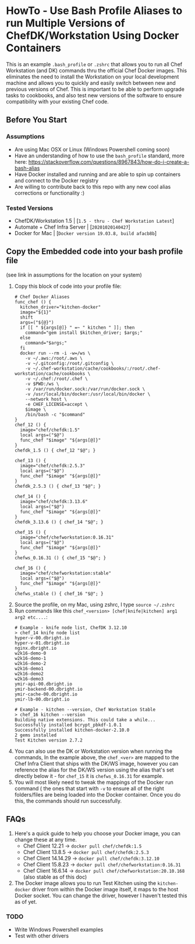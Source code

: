 # HowTo - Use Bash Profile Aliases to run Multiple Versions of ChefDK/Workstation Using Docker Containers

This is an example `.bash_profile` or `.zshrc` that allows you to run all 
Chef Workstation (and DK) commands thru the official Chef Docker images. This 
eliminates the need to install the Workstation on your local development 
machine and allows you to quickly and easily switch between new and previous 
versions of Chef. This is important to be able to perform upgrade tasks to 
cookbooks, and also test new versions of the software to ensure compatibility
with your existing Chef code.

## Before You Start

### Assumptions

* Are using Mac OSX or Linux (Windows Powershell coming soon)
* Have an understanding of how to use the `bash_profile` standard, more here:
https://stackoverflow.com/questions/8967843/how-do-i-create-a-bash-alias
* Have Docker installed and running and are able to spin up containers and
connect to the Docker registry
* Are willing to contribute back to this repo with any new cool alias 
corrections or functionality :)

### Tested Versions

* ChefDK/Workstation 1.5 | [`1.5 - thru - Chef Workstation Latest`]
* Automate + Chef Infra Server | [`20201020140427`]
* Docker for Mac | [`Docker version 19.03.8, build afacb8b`]

## Copy the Embedded code into your bash profile file 
(see link in assumptions for the location on your system)

1. Copy this block of code into your profile file:
    ```shell
    # Chef Docker Aliases
    func_chef () {
      kitchen_driver="kitchen-docker"
      image="${1}"
      shift
      args=("${@}")
      if [[ " ${args[@]} " =~ " kitchen " ]]; then
        command="gem install $kitchen_driver; $args;"
      else
        command="$args;"
      fi
      docker run --rm -i -w=/ws \
        -v ~/.aws:/root/.aws \
        -v ~/.gitconfig:/root/.gitconfig \
        -v ~/.chef-workstation/cache/cookbooks/:/root/.chef-workstation/cache/cookbooks \
        -v ~/.chef:/root/.chef \
        -v $PWD:/ws \
        -v /var/run/docker.sock:/var/run/docker.sock \
        -v /usr/local/bin/docker:/usr/local/bin/docker \
        --network host \
        -e CHEF_LICENSE=accept \
        $image \
        /bin/bash -c "$command"
    }
    chef_12 () {
      image="chef/chefdk:1.5"
      local args=("$@")
      func_chef "$image" "${args[@]}"
    }
    chefdk_1.5 () { chef_12 "$@"; }

    chef_13 () {
      image="chef/chefdk:2.5.3"
      local args=("$@")
      func_chef "$image" "${args[@]}"
    }
    chefdk_2.5.3 () { chef_13 "$@"; }

    chef_14 () {
      image="chef/chefdk:3.13.6"
      local args=("$@")
      func_chef "$image" "${args[@]}"
    }
    chefdk_3.13.6 () { chef_14 "$@"; }

    chef_15 () {
      image="chef/chefworkstation:0.16.31"
      local args=("$@")
      func_chef "$image" "${args[@]}"
    }
    chefws_0.16.31 () { chef_15 "$@"; }

    chef_16 () {
      image="chef/chefworkstation:stable"
      local args=("$@")
      func_chef "$image" "${args[@]}"
    }
    chefws_stable () { chef_16 "$@"; }
    ```
1. Source the profile, on my Mac, using zshrc, I type `source ~/.zshrc`
1. Run commands like this `chef_<version> [chef|knife|kitchen] arg1 arg2 etc....`:
    ```shell
    # Example - knife node list, ChefDK 3.12.10
    > chef_14 knife node list
    hyper-v-00.dbright.io
    hyper-v-01.dbright.io
    nginx.dbright.io
    w2k16-demo-0
    w2k16-demo-1
    w2k16-demo-2
    w2k16-demo1
    w2k16-demo2
    w2k16-demo3
    ymir-api-00.dbright.io
    ymir-backend-00.dbright.io
    ymir-cache-00.dbright.io
    ymir-lb-00.dbright.io

    # Example - kitchen --version, Chef Workstation Stable
    > chef_16 kitchen --version
    Building native extensions. This could take a while...
    Successfully installed bcrypt_pbkdf-1.0.1
    Successfully installed kitchen-docker-2.10.0
    2 gems installed
    Test Kitchen version 2.7.2
1. You can also use the DK or Workstation version when running the commands, 
In the example above, the `chef_<ver>` are mapped to the Chef Infra Client that
ships with the DK/WS image, however you can reference the alias for the DK/WS
version using the alias that's set directly below it - for `chef_15` it is 
`chefws_0.16.31` for example.
1. You will most likely need to tweak the mappings of the Docker run command (
  the ones that start with `-v` to ensure all of the right folders/files are
  being loaded into the Docker container. Once you do this, the commands should
  run successfully.


## FAQs

1. Here's a quick guide to help you choose your Docker image, you can change these at
any time.
    * Chef Client 12.21 -> `docker pull chef/chefdk:1.5`
    * Chef Client 13.8.5 -> `docker pull chef/chefdk:2.5.3`
    * Chef Client 14.14.29 -> `docker pull chef/chefdk:3.12.10`
    * Chef Client 15.8.23 -> `docker pull chef/chefworkstation:0.16.31`
    * Chef Client 16.6.14 -> `docker pull chef/chefworkstation:20.10.168` (also stable as of this doc)
1. The Docker image allows you to run Test Kitchen using the `kitchen-docker` 
driver from within the Docker image itself, it maps to the host Docker socket.
You can change the driver, however I haven't tested this as of yet.

### TODO
* Write Windows Powershell examples
* Test with other drivers